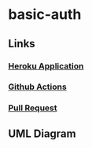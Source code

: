 # basic-auth

## Links
### [Heroku Application](https://hadeel-basic-auth.herokuapp.com/)
### [Github Actions](https://github.com/hadeel999/basic-auth/actions)
### [Pull Request](https://github.com/hadeel999/basic-auth/pull/1)

## UML Diagram
